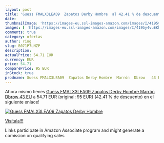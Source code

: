 ```yaml
---
layout: post
title: 'Guess FMALX3LEA09  Zapatos Derby Hombre  al 42.41 % de descuento'
date: 
thumbnailImage: 'https://images-eu.ssl-images-amazon.com/images/I/4195y4vuEKL._SL200_.jpg'
images: [ 'https://images-eu.ssl-images-amazon.com/images/I/4195y4vuEKL._SL200_.jpg' ]
comments: true
category: ofertas
author: ring
slug: B071P7LNZP
description:
actualPrice: 54.71 EUR
currency: EUR
price: 54.71
comparePrice: 95 EUR
inStock: true
prodname: Guess FMALX3LEA09  Zapatos Derby Hombre  Marrón  Dbrow   43 EU
---
```


Ahora mismo tienes [Guess FMALX3LEA09  Zapatos Derby Hombre  Marrón  Dbrow   43 EU](https://www.amazon.es/dp/B071P7LNZP/?tag=tolees-21) a 54.71 EUR (original: 95 EUR) (42.41 %  de descuento) en el siguiente enlace!

[![Guess FMALX3LEA09  Zapatos Derby Hombre ](https://images-eu.ssl-images-amazon.com/images/I/4195y4vuEKL._SL200_.jpg)](https://www.amazon.es/dp/B071P7LNZP/?tag=tolees-21)

[Visítala!!!](https://www.amazon.es/dp/B071P7LNZP/?tag=tolees-21)

Links participate in Amazon Associate program and might generate a comission on qualifying sales
